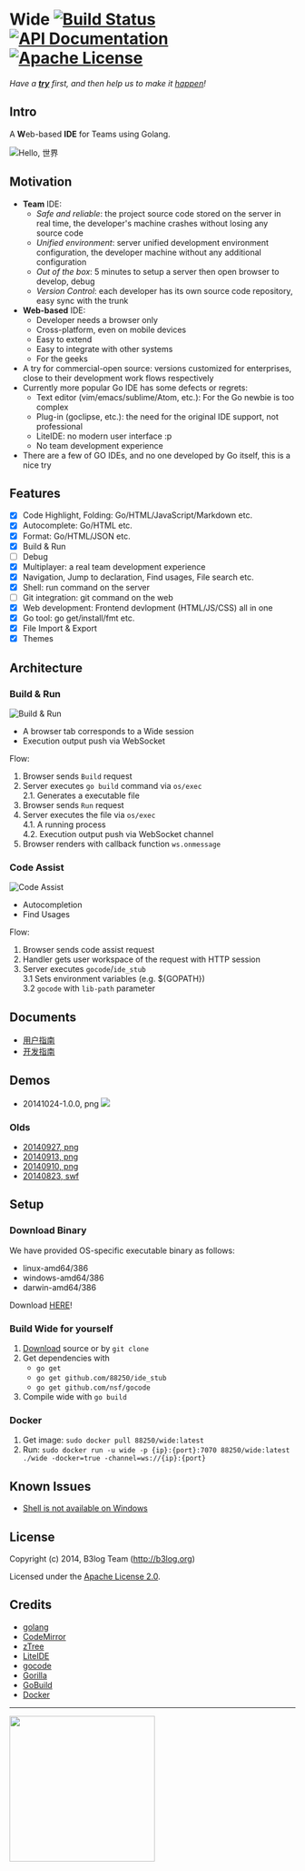 # Wide [![Build Status](https://img.shields.io/travis/b3log/wide.svg)](https://travis-ci.org/b3log/wide) [![API Documentation](http://img.shields.io/badge/api-Godoc-blue.svg)](http://godoc.org/github.com/b3log/wide) [![Apache License](http://img.shields.io/badge/license-ALv2-orange.svg)](http://www.apache.org/licenses/LICENSE-2.0)

_Have a [**try**](http://121.41.106.121:7070/signup) first, and then help us to make it [happen](http://igg.me/at/widehub)!_

## Intro

A <b>W</b>eb-based <b>IDE</b> for Teams using Golang.

![Hello, 世界](https://cloud.githubusercontent.com/assets/873584/4606377/d0ca3c2a-521b-11e4-912c-d955ab05850b.png)

## Motivation

* **Team** IDE:
  * _Safe and reliable_: the project source code stored on the server in real time, the developer's machine crashes without losing any source code 
  * _Unified environment_: server unified development environment configuration, the developer machine without any additional configuration 
  * _Out of the box_: 5 minutes to setup a server then open browser to develop, debug
  * _Version Control_: each developer has its own source code repository, easy sync with the trunk 
* **Web-based** IDE:
  * Developer needs a browser only
  * Cross-platform, even on mobile devices
  * Easy to extend
  * Easy to integrate with other systems
  * For the geeks
* A try for commercial-open source: versions customized for enterprises, close to their development work flows respectively
* Currently more popular Go IDE has some defects or regrets: 
  * Text editor (vim/emacs/sublime/Atom, etc.): For the Go newbie is too complex 
  * Plug-in (goclipse, etc.): the need for the original IDE support, not professional
  * LiteIDE: no modern user interface :p
  * No team development experience 
* There are a few of GO IDEs, and no one developed by Go itself, this is a nice try

## Features

* [X] Code Highlight, Folding: Go/HTML/JavaScript/Markdown etc.
* [X] Autocomplete: Go/HTML etc.
* [X] Format: Go/HTML/JSON etc.
* [X] Build & Run
* [ ] Debug
* [X] Multiplayer: a real team development experience
* [X] Navigation, Jump to declaration, Find usages, File search etc.
* [X] Shell: run command on the server
* [ ] Git integration: git command on the web
* [X] Web development: Frontend devlopment (HTML/JS/CSS) all in one
* [X] Go tool: go get/install/fmt etc.
* [X] File Import & Export
* [X] Themes

## Architecture 

### Build & Run

![Build & Run](https://cloud.githubusercontent.com/assets/873584/4389219/3642bc62-43f3-11e4-8d1f-06d7aaf22784.png)

 * A browser tab corresponds to a Wide session
 * Execution output push via WebSocket

Flow: 
 1. Browser sends ````Build```` request
 2. Server executes ````go build```` command via ````os/exec````<br/>
    2.1. Generates a executable file
 3. Browser sends ````Run```` request
 4. Server executes the file via ````os/exec````<br/>
    4.1. A running process<br/>
    4.2. Execution output push via WebSocket channel
 5. Browser renders with callback function ````ws.onmessage````

### Code Assist

![Code Assist](https://cloud.githubusercontent.com/assets/873584/4399135/3b80c21c-4463-11e4-8e94-7f7e8d12a4df.png)

 * Autocompletion
 * Find Usages

Flow: 
 1. Browser sends code assist request
 2. Handler gets user workspace of the request with HTTP session
 3. Server executes ````gocode````/````ide_stub````<br/>
    3.1 Sets environment variables (e.g. ${GOPATH})<br/>
    3.2 ````gocode```` with ````lib-path```` parameter

## Documents

* [用户指南](http://88250.gitbooks.io/wide-user-guide)
* [开发指南](http://88250.gitbooks.io/wide-dev-guide)

## Demos

* 20141024-1.0.0, png ![](http://b3log.org/wide/demo/20141024.png)

### Olds
* [20140927, png](http://b3log.org/wide/demo/20140927.png)
* [20140913, png](http://b3log.org/wide/demo/20140913.png)
* [20140910, png](http://b3log.org/wide/demo/20140910.png)
* [20140823, swf](http://b3log.org/wide/demo/20140823.html)

## Setup

### Download Binary

We have provided OS-specific executable binary as follows: 

* linux-amd64/386
* windows-amd64/386
* darwin-amd64/386

Download [HERE](http://pan.baidu.com/s/1dD3XwOT)!

### Build Wide for yourself

1. [Download](https://github.com/b3log/wide/archive/master.zip) source or by `git clone`
2. Get dependencies with 
   * `go get`
   * `go get github.com/88250/ide_stub`
   * `go get github.com/nsf/gocode`
3. Compile wide with `go build` 

### Docker

1. Get image: `sudo docker pull 88250/wide:latest`
2. Run: `sudo docker run -u wide -p {ip}:{port}:7070 88250/wide:latest ./wide -docker=true -channel=ws://{ip}:{port}`

## Known Issues

* [Shell is not available on Windows](https://github.com/b3log/wide/issues/32)

## License

Copyright (c) 2014, B3log Team (http://b3log.org)

Licensed under the [Apache License 2.0](https://github.com/b3log/wide/blob/master/LICENSE).

## Credits

* [golang](http://golang.org)
* [CodeMirror](https://github.com/marijnh/CodeMirror)
* [zTree](https://github.com/zTree/zTree_v3) 
* [LiteIDE](https://github.com/visualfc/liteide)
* [gocode](https://github.com/nsf/gocode)
* [Gorilla](https://github.com/gorilla)
* [GoBuild](http://gobuild.io)
* [Docker](https://docker.com)

----

<img src="https://cloud.githubusercontent.com/assets/873584/4606328/4e848b96-5219-11e4-8db1-fa12774b57b4.png" width="256px" />
